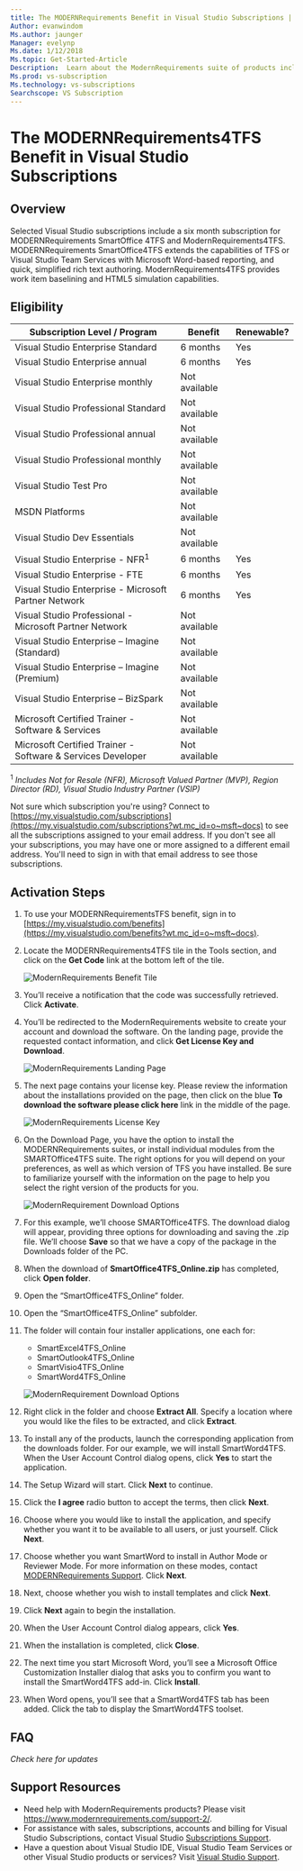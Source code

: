 ```yaml
---
title: The MODERNRequirements Benefit in Visual Studio Subscriptions | Microsoft Docs
Author: evanwindom
Ms.author: jaunger
Manager: evelynp
Ms.date: 1/12/2018
Ms.topic: Get-Started-Article
Description:  Learn about the ModernRequirements suite of products included in selected Visual Studio Enterprise subscriptions. 
Ms.prod: vs-subscription
Ms.technology: vs-subscriptions
Searchscope: VS Subscription
---
```


# The MODERNRequirements4TFS Benefit in Visual Studio Subscriptions

## Overview

Selected Visual Studio subscriptions include a six month subscription for MODERNRequirements SmartOffice 4TFS and ModernRequirements4TFS.  MODERNRequirements SmartOffice4TFS extends the capabilities of TFS or Visual Studio Team Services with Microsoft Word-based reporting, and quick, simplified rich text authoring.  ModernRequirements4TFS provides work item baselining and HTML5 simulation capabilities.  

## Eligibility
| Subscription Level / Program                                                  | Benefit               | Renewable?                                                         |
|-------------------------------------------------------------------------------|-----------------------|--------------------------------------------------------------------|
| Visual Studio Enterprise Standard                                             | 6 months              |  Yes                                                               |
| Visual Studio Enterprise annual                                               | 6 months              |  Yes                                                               |
| Visual Studio Enterprise monthly                                              | Not available         |                                                                    |
| Visual Studio Professional Standard                                           | Not available         |                                                                    |
| Visual Studio Professional annual                                             | Not available         |                                                                    | 
| Visual Studio Professional monthly                                            | Not available         |                                                                    |
| Visual Studio Test Pro                                                        | Not available         |                                                                    |
| MSDN Platforms                                                                | Not available         |                                                                    |
| Visual Studio Dev Essentials                                                  | Not available         |                                                                    |
| Visual Studio Enterprise - NFR<sup>1</sup>                                               | 6 months              |  Yes                                                               |
| Visual Studio Enterprise - FTE                                                | 6 months              |  Yes                                                               |
| Visual Studio Enterprise - Microsoft Partner Network                          | 6 months              |  Yes                                                               |
| Visual Studio Professional - Microsoft Partner Network                        | Not available         |                                                                    |
| Visual Studio Enterprise – Imagine (Standard)                                 | Not available         |                                                                    |
| Visual Studio Enterprise – Imagine (Premium)                                  | Not available         |                                                                    |
| Visual Studio Enterprise – BizSpark                                           | Not available         |                                                                    |
| Microsoft Certified Trainer - Software & Services                             | Not available         |                                                                    |
| Microsoft Certified Trainer - Software & Services Developer                   | Not available         |                                                                    |

<sup>1</sup>  *Includes Not for Resale (NFR), Microsoft Valued Partner (MVP), Region Director (RD), Visual Studio Industry Partner (VSIP)*  

Not sure which subscription you're using?  Connect to [https://my.visualstudio.com/subscriptions](https://my.visualstudio.com/subscriptions?wt.mc_id=o~msft~docs) to see all the subscriptions assigned to your email address. If you don't see all your subscriptions, you may have one or more assigned to a different email address.  You'll need to sign in with that email address to see those subscriptions. 

## Activation Steps
1.	To use your MODERNRequirementsTFS benefit, sign in to [https://my.visualstudio.com/benefits](https://my.visualstudio.com/benefits?wt.mc_id=o~msft~docs).
2.  Locate the MODERNRequirements4TFS tile in the Tools section, and click on the **Get Code** link at the bottom left of the tile.   

    ![ModernRequirements Benefit Tile](_img\vs-modernreq\vs-modernreq-tile.png)

2.	You’ll receive a notification that the code was successfully retrieved.  Click **Activate**. 

3.  You’ll be redirected to the ModernRequirements website to create your account and download the software.  On the landing page, provide the requested contact information, and click **Get License Key and Download**.

    ![ModernRequirements Landing Page](_img\vs-modernreq\vs-modernreq-landing.png)


4.	The next page contains your license key.  Please review the information about the installations provided on the page, then click on the blue **To download the software please click here** link in the middle of the page.  

    ![ModernRequirements License Key](_img\vs-modernreq\vs-modernreq-license-new-resized.png)


5.	On the Download Page, you have the option to install the MODERNRequirements suites, or install individual modules from the SMARTOffice4TFS suite.  The right options for you will depend on your preferences, as well as which version of TFS you have installed.  Be sure to familiarize yourself with the information on the page to help you select the right version of the products for you.  

    ![ModernRequirement Download Options](_img\vs-modernreq\vs-modernreq-download-page-new.png)

6.	For this example, we’ll choose SMARTOffice4TFS.  The download dialog will appear, providing three options for downloading and saving the .zip file.  We’ll choose **Save** so that we have a copy of the package in the Downloads folder of the PC. 

7.	When the download of **SmartOffice4TFS_Online.zip** has completed, click **Open folder**. 

8.	Open the “SmartOffice4TFS_Online” folder.  

9.	Open the “SmartOffice4TFS_Online” subfolder. 

10.	The folder will contain four installer applications, one each for:
    - SmartExcel4TFS_Online
    - SmartOutlook4TFS_Online
    - SmartVisio4TFS_Online
    - SmartWord4TFS_Online

    ![ModernRequirement Download Options](_img\vs-modernreq\vs-modernreq-downloaded-cropped.png)

11.	Right click in the folder and choose **Extract All**.  Specify a location where you would like the files to be extracted, and click **Extract**. 

12.	To install any of the products, launch the corresponding application from the downloads folder.  For our example, we will install SmartWord4TFS.  When the User Account Control dialog opens, click **Yes** to start the application. 

13.	The Setup Wizard will start.  Click **Next** to continue. 

14. Click the **I agree** radio button to accept the terms, then click **Next**. 

15.	Choose where you would like to install the application, and specify whether you want it to be available to all users, or just yourself.  Click **Next**. 

16.	Choose whether you want SmartWord to install in Author Mode or Reviewer Mode.  For more information on these modes, contact [MODERNRequirements Support](http://www.modernrequirements.com/support-2/).  Click **Next**.

17.	Next, choose whether you wish to install templates and click **Next**.  

18.	Click **Next** again to begin the installation.  

19.	When the User Account Control dialog appears, click **Yes**. 

20.	When the installation is completed, click **Close**.

21.	The next time you start Microsoft Word, you’ll see a Microsoft Office Customization Installer dialog that asks you to confirm you want to install the SmartWord4TFS add-in.  Click **Install**.

22.	When Word opens, you’ll see that a SmartWord4TFS tab has been added. Click the tab to display the SmartWord4TFS toolset. 

## FAQ
*Check here for updates*

## Support Resources
-  Need help with ModernRequirements products?  Please visit https://www.modernrequirements.com/support-2/.
-  For assistance with sales, subscriptions, accounts and billing for Visual Studio Subscriptions, contact Visual Studio [Subscriptions Support](https://www.visualstudio.com/subscriptions/support/).
-  Have a question about Visual Studio IDE, Visual Studio Team Services or other Visual Studio products or services?  Visit [Visual Studio Support](https://www.visualstudio.com/support/). 